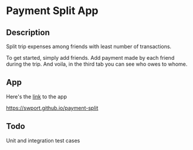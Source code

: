 # Payment Split App

## Description

Split trip expenses among friends with least number of transactions.

To get started, simply add friends. Add payment made by each friend during the trip. And voila, in the third tab you can see who owes to whome.

## App

Here's the [link](https://swport.github.io/payment-split) to the app

https://swport.github.io/payment-split

## Todo

Unit and integration test cases
